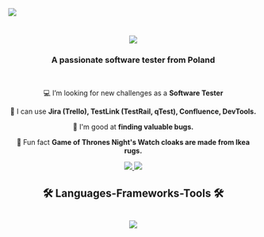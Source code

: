 <img align="tight" src="https://visitor-badge.laobi.icu/badge?page_id=kkwiek132.kkwiek123" />

<h1 align="center">
    <a href="https://git.io/typing-svg">
        <img src="https://readme-typing-svg.herokuapp.com/?font=Righteous&size=35&center=true&vCenter=true&width=500&height=70&duration=4000&lines=HI+There!+👋;+I'm+Kamil+Kwiek!;" />
    </a>
  </h1>

<h3 align="center">A passionate software tester from Poland</h3>

<br/>

<div align="center">

💻 I’m looking for new challenges as a **Software Tester**
    
🧰 I can use **Jira (Trello), TestLink (TestRail, qTest), Confluence, DevTools.**

🐛 I'm good at **finding valuable bugs.**

🎲 Fun fact **Game of Thrones Night's Watch cloaks are made from Ikea rugs.**

 </div>

<div align="center">
  <a href="mailto:kkwiek05@gmail.com">
    <img src="https://img.shields.io/badge/Gmail-D14836?style=for-the-badge&logo=gmail&logoColor=white"/>
  </a>
  <a href="https://www.linkedin.com/in/kamil-kwiek-91b887284">
     <img src="https://img.shields.io/badge/LinkedIn-0077B5?style=for-the-badge&logo=linkedin&logoColor=white"/>
  </a>
</div>

<h2 align="center"> 🛠️ Languages-Frameworks-Tools 🛠️</h2>
<br/>
<div align="center">
  <a href="https://skillicons.dev">
    <img src="https://skillicons.dev/icons?i=mysql,postman" />
</a>

